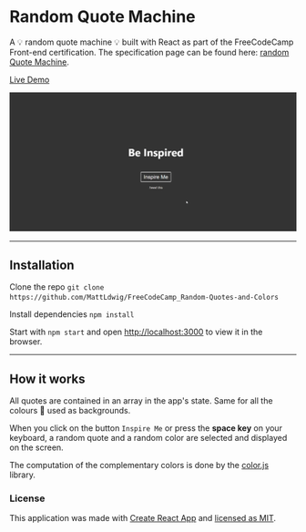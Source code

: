# Random Quote Machine

A 💡 random quote machine 💡 built with React as part of the FreeCodeCamp Front-end certification. The specification page can be found here: [random Quote Machine](https://learn.freecodecamp.org/front-end-libraries/front-end-libraries-projects/build-a-random-quote-machine/).

[Live Demo](http://mattldwig.github.io/FreeCodeCamp_Random-Quotes-and-Colors/)

![Random Quote machine presentation](presentation-gif.gif)

---

## Installation

Clone the repo `git clone https://github.com/MattLdwig/FreeCodeCamp_Random-Quotes-and-Colors`

Install dependencies `npm install`

Start with `npm start` and open [http://localhost:3000](http://localhost:3000) to view it in the browser.

---

## How it works

All quotes are contained in an array in the app's state. Same for all the colours 🎨 used as backgrounds.

When you click on the button `Inspire Me` or press the **space key** on your keyboard, a random quote and a random color are selected and displayed on the screen.

The computation of the complementary colors is done by the [color.js](https://github.com/mbjordan/Colors) library.

### License

This application was made with [Create React App](https://github.com/facebook/create-react-app) and [licensed as MIT](License.md).



